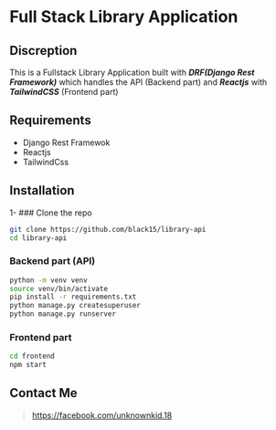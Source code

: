# Full Stack Library Application 
## Discreption
This is a Fullstack Library Application built with ***DRF(Django Rest Framework)*** which handles the API (Backend part) and ***Reactjs*** with ***TailwindCSS*** (Frontend part)
## Requirements
- Django Rest Framewok
- Reactjs
- TailwindCss
## Installation
1- ### Clone the repo
```bash
git clone https://github.com/black15/library-api
cd library-api
```
### Backend part (API)
```bash
python -m venv venv
source venv/bin/activate
pip install -r requirements.txt
python manage.py createsuperuser
python manage.py runserver
```
### Frontend part
```bash
cd frontend
npm start
```

## Contact Me
> https://facebook.com/unknownkid.18

